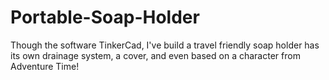# Portable-Soap-Holder
Though the software TinkerCad, I've build a travel friendly soap holder has its own drainage system, a cover, and even based on a character from Adventure Time!
